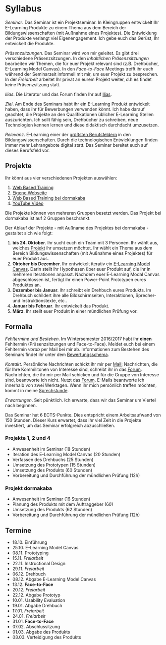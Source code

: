 # Syllabus

*Seminar*. Das Seminar ist ein Projektseminar. In Kleingruppen entwickelt Ihr E-Learning Produkte zu einem Thema aus dem Bereich der Bildungswissenschaften (mit Außnahme eines Projektes). Die Entwicklung der Produkte verlangt viel Eigenengagement. Ich gebe euch das Gerüst, Ihr entwickelt die Produkte.

*Präsenzsitzungen*. Das Seminar wird von mir geleitet. Es gibt drei verschiedene Präsenzsitzungen. In den *inhaltlichen Präsenzsitzungen* bearbeiten wir Themen, die für euer Projekt relevant sind (z.B. Drehbücher, E-Learning Model Canvas). In den *Face-to-Face* Meetings trefft ihr euch während der Seminarzeit informell mit mir, um euer Projekt zu besprechen. In der *Freiarbeit* arbeitet Ihr privat an eurem Projekt weiter, d.h es findet keine Präsenzsitzung statt.

*Ilias*. Die Literatur und das Forum finden Ihr auf [Ilias](https://ilias.uni-freiburg.de/goto.php?target=crs_635755&client_id=unifreiburg).

*Ziel*. Am Ende des Seminars habt ihr ein E-Learning Produkt entwickelt haben, dass ihr für Bewerbungen verwenden könnt. Ich habe darauf geachtet, die Projekte an den Qualifikationen üblicher E-Learning Stellen auszurichten. Ich sollt fähig sein, Drehbücher zu schreiben, neue Technologien kennen lernen und diese didaktisch durchdacht umzusetzen.

*Relevanz*. E-Learning einer der [größsten Berufsfeldern](http://www.forbes.com/sites/tjmccue/2014/08/27/online-learning-industry-poised-for-107-billion-in-2015/#55fbef1466bc) in den Bildungswissenschaften. Durch die technologischen Entwicklungen finden immer mehr Lehrangebote digital statt. Das Seminar bereitet euch auf dieses Berufsfeld vor.

## Projekte

Ihr könnt aus vier verschiedenen Projekten auswählen:

1. [Web Based Training](Projekte/web-based-training.md)
2. [Eigene Webseite](Projekte/webpage.md)
3. [Web Based Training bei dormakaba](Projekte/wbt_dormakaba.md)
4. [YouTube Video](Projekte/youtube.md)

Die Projekte können von mehreren Gruppen besetzt werden. Das Projekt bei dormakaba ist auf 2 Gruppen beschränkt.

Der Ablauf der Projekte - mit Außname des Projektes bei dormakaba - gestaltet sich wie folgt:

1. **bis 24. Oktober**. Ihr sucht euch ein Team mit 3 Personen. Ihr wählt aus, welches [Projekt](https://github.com/lehre-burkhart/ws_16_17_seminar-aus-dem-bereich-e-learning/tree/master/Projekte) ihr umsetzen möchtet. Ihr wählt ein Thema aus dem Bereich Bildungswissenschaften (mit Außnahme eines Projektes) für euer Produkt aus.
2. **Oktober bis Dezember**. Ihr entwickelt iterativ ein [E-Learning Model Canvas](learning_model_canvas.md). Darin stellt ihr Hypothesen über euer Produkt auf, die ihr in mehreren Iterationen anpasst. Nachdem euer E-Learning Modal Canvas abgeschlossen ist, fertigt ihr einen Power-Point Prototypen eures Produktes an.
3. **Dezember bis Januar**. Ihr schreibt ein Drehbuch eures Produkts. Im Drehbuch schildert ihre alle Bildschirmseiten, Interaktionen, Sprecher- und Instruktionstexte, etc.. 
4. **Januar bis Februar**. Ihr entwickelt das Produkt.
5. **März**. Ihr stellt euer Produkt in einer mündlichen Prüfung vor.

## Formalia

*Fehltermine und Bestehen*. Im Wintersemester 2016/2017 habt ihr **einen** Fehltermin (Präsenzsitzungen und Face-to-Face). Meldet euch bei einem Fehltermin *vorab* per Mail bei mir ab. Informationen zum Bestehen des Seminars findet ihr unter dem [Bewertungsschema](bewertungsschema.md).

*Kontakt*. Persönliche Nachrichten schickt ihr mir per [Mail](http://www.ezw.uni-freiburg.de/mitarbeiter/mitarbeiter/burkhart/burkhart); Nachrichten, die für Ihre Kommilitonen von Interesse sind, schreibt ihr in das [Forum](https://ilias.uni-freiburg.de/goto.php?target=frm_634604&client_id=unifreiburg). Nachrichten, die ihr mir per Mail schicken und für die Gruppe von Interesse sind, beantworte ich nicht. Nutzt das [Forum](https://ilias.uni-freiburg.de/goto.php?target=frm_634604&client_id=unifreiburg). E-Mails beantworte ich innerhalb von zwei Werktagen. Wenn ihr mich persönlich treffen möchten, kommt in meine [Sprechstunde](http://www.ezw.uni-freiburg.de/mitarbeiter/mitarbeiter/burkhart/burkhart).

*Erwartungen*. Seit pünktlich. Ich erwarte, dass wir das Seminar um Viertel nach beginnen.

Das Seminar hat 6 ECTS-Punkte. Dies entspricht einem Arbeitsaufwand von 150 Stunden. Dieser Kurs erwartet, dass ihr viel Zeit in die Projekte investiert, um das Seminar erfolgreich abzuschließen.

### Projekte 1, 2 und 4

* Anwesenheit im Seminar (18 Stunden)
* Iteration des E-Learning Model Canvas (20 Stunden)
* Verfassen des Drehbuchs (25 Stunden)
* Umsetzung des Prototypen (15 Stunden)
* Umsetzung des Produkts (60 Stunden)
* Vorbereitung und Durchführung der mündlichen Prüfung (12h)

### Projekt dormakaba

* Anwesenheit im Seminar (16 Stunden)
* Planung des Produkts mit dem Auftraggeber (60)
* Umsetzung des Produkts (62 Stunden)
* Vorbereitung und Durchführung der mündlichen Prüfung (12h)

## Termine

* 18.10. Einführung
* 25.10. E-Learning Model Canvas
* 08.11. Prototyping
* 15.11. *Freiarbeit*
* 22.11. Instructional Design
* 29.11. *Freiarbeit*
* 06.12. Drehbuch
* 08.12. Abgabe E-Learning Model Canvas
* 13.12. **Face-to-Face**
* 20.12. *Freiarbeit*
* 22.12. Abgabe Prototyp
* 10.01. Usability Evaluation
* 19.01. Abgabe Drehbuch
* 17.01. *Freiarbeit*
* 24.01. *Freiarbeit*
* 31.01. **Face-to-Face**
* 07.02. Abschlussitzung
* 01.03. Abgabe des Produkts
* 03.03. Verteidigung des Produkts